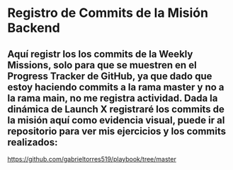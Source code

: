 # Registro de Commits de la Misión Backend

## Aquí registr los los commits de la Weekly Missions, solo para que se muestren en el Progress Tracker de GitHub, ya que dado que estoy haciendo commits a la rama master y no a la rama main, no me registra actividad. Dada la dinámica de Launch X registraré los commits de la misión aquí como evidencia visual, puede ir al repositorio para ver mis ejercicios y los commits realizados:

https://github.com/gabrieltorres519/playbook/tree/master
